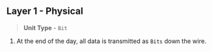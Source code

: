 ## Layer 1 - Physical

> __Unit Type__ - `Bit`

1. At the end of the day, all data is transmitted as `Bits` down the wire.